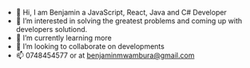 - 👋 Hi, I am Benjamin a JavaScript, React, Java and C# Developer
- 👀 I’m interested in solving the greatest problems and coming up with developers solutiond.
- 🌱 I’m currently learning more 
- 💞️ I’m looking to collaborate on developments
- 📫 0748454577 or at benjaminmwambura@gmail.com 

<!---
Benjamin-expertDev/Benjamin-expertDev is a ✨ special ✨ repository because its `README.md` (this file) appears on your GitHub profile.
You can click the Preview link to take a look at your changes.
--->
